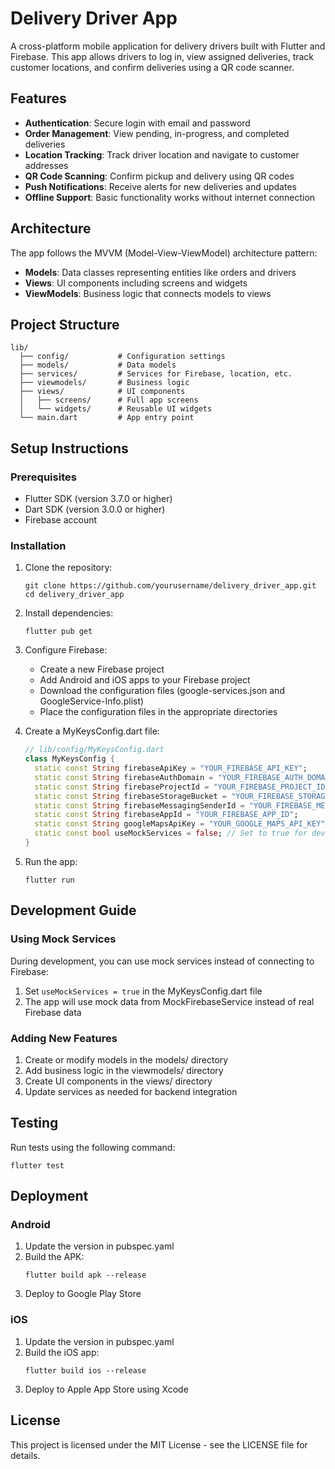 # Delivery Driver App

A cross-platform mobile application for delivery drivers built with Flutter and Firebase. This app allows drivers to log in, view assigned deliveries, track customer locations, and confirm deliveries using a QR code scanner.

## Features

- **Authentication**: Secure login with email and password
- **Order Management**: View pending, in-progress, and completed deliveries
- **Location Tracking**: Track driver location and navigate to customer addresses
- **QR Code Scanning**: Confirm pickup and delivery using QR codes
- **Push Notifications**: Receive alerts for new deliveries and updates
- **Offline Support**: Basic functionality works without internet connection

## Architecture

The app follows the MVVM (Model-View-ViewModel) architecture pattern:

- **Models**: Data classes representing entities like orders and drivers
- **Views**: UI components including screens and widgets
- **ViewModels**: Business logic that connects models to views

## Project Structure

```
lib/
  ├── config/           # Configuration settings
  ├── models/           # Data models
  ├── services/         # Services for Firebase, location, etc.
  ├── viewmodels/       # Business logic
  ├── views/            # UI components
  │   ├── screens/      # Full app screens
  │   └── widgets/      # Reusable UI widgets
  └── main.dart         # App entry point
```

## Setup Instructions

### Prerequisites

- Flutter SDK (version 3.7.0 or higher)
- Dart SDK (version 3.0.0 or higher)
- Firebase account

### Installation

1. Clone the repository:
   ```
   git clone https://github.com/yourusername/delivery_driver_app.git
   cd delivery_driver_app
   ```

2. Install dependencies:
   ```
   flutter pub get
   ```

3. Configure Firebase:
   - Create a new Firebase project
   - Add Android and iOS apps to your Firebase project
   - Download the configuration files (google-services.json and GoogleService-Info.plist)
   - Place the configuration files in the appropriate directories

4. Create a MyKeysConfig.dart file:
   ```dart
   // lib/config/MyKeysConfig.dart
   class MyKeysConfig {
     static const String firebaseApiKey = "YOUR_FIREBASE_API_KEY";
     static const String firebaseAuthDomain = "YOUR_FIREBASE_AUTH_DOMAIN";
     static const String firebaseProjectId = "YOUR_FIREBASE_PROJECT_ID";
     static const String firebaseStorageBucket = "YOUR_FIREBASE_STORAGE_BUCKET";
     static const String firebaseMessagingSenderId = "YOUR_FIREBASE_MESSAGING_SENDER_ID";
     static const String firebaseAppId = "YOUR_FIREBASE_APP_ID";
     static const String googleMapsApiKey = "YOUR_GOOGLE_MAPS_API_KEY";
     static const bool useMockServices = false; // Set to true for development
   }
   ```

5. Run the app:
   ```
   flutter run
   ```

## Development Guide

### Using Mock Services

During development, you can use mock services instead of connecting to Firebase:

1. Set `useMockServices = true` in the MyKeysConfig.dart file
2. The app will use mock data from MockFirebaseService instead of real Firebase data

### Adding New Features

1. Create or modify models in the models/ directory
2. Add business logic in the viewmodels/ directory
3. Create UI components in the views/ directory
4. Update services as needed for backend integration

## Testing

Run tests using the following command:

```
flutter test
```

## Deployment

### Android

1. Update the version in pubspec.yaml
2. Build the APK:
   ```
   flutter build apk --release
   ```
3. Deploy to Google Play Store

### iOS

1. Update the version in pubspec.yaml
2. Build the iOS app:
   ```
   flutter build ios --release
   ```
3. Deploy to Apple App Store using Xcode

## License

This project is licensed under the MIT License - see the LICENSE file for details.